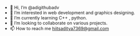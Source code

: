 - 👋 Hi, I’m @adigithubadv
- 👀 I’m interested in web development and graphics designing.
- 🌱 I’m currently learning C++ , python.
- 💞️ I’m looking to collaborate on various projects.
- 📫 How to reach me hiitsaditya7369@gmail.com

<!---
adigithubadv/adigithubadv is a ✨ special ✨ repository because its `README.md` (this file) appears on your GitHub profile.
You can click the Preview link to take a look at your changes.
--->
